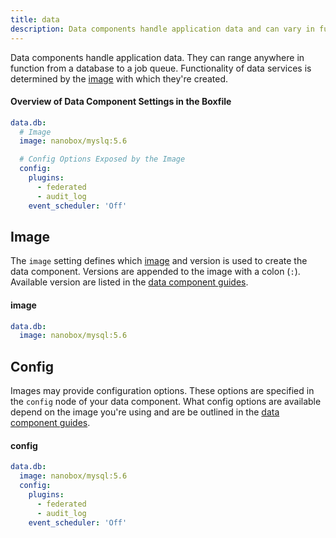 ```yaml
---
title: data
description: Data components handle application data and can vary in function - anything from a database to a job queue.
---
```


Data components handle application data. They can range anywhere in function from a database to a job queue. Functionality of data services is determined by the [image](#image) with which they're created.

#### Overview of Data Component Settings in the Boxfile
```yaml
data.db:
  # Image
  image: nanobox/myslq:5.6

  # Config Options Exposed by the Image
  config:
    plugins:
      - federated
      - audit_log
    event_scheduler: 'Off'
```

## Image
The `image` setting defines which [image](/images/) and version is used to create the data component. Versions are appended to the image with a colon (`:`). Available version are listed in the [data component guides](http://guides.nanobox.io/components/).

#### image
```yaml
data.db:
  image: nanobox/mysql:5.6
```

## Config
Images may provide configuration options. These options are specified in the `config` node of your data component. What config options are available depend on the image you're using and are be outlined in the [data component guides](http://guides.nanobox.io/components/).

#### config
```yaml
data.db:
  image: nanobox/mysql:5.6
  config:
    plugins:
      - federated
      - audit_log
    event_scheduler: 'Off'
```
